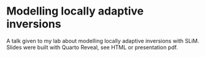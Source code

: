 # Modelling locally adaptive inversions  
A talk given to my lab about modelling locally adaptive inversions with SLiM. Slides were built with Quarto Reveal, see HTML or presentation pdf.  